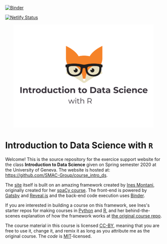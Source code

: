 [![Binder](https://mybinder.org/badge_logo.svg)](https://mybinder.org/v2/gh/SMAC-Group/course_intro_ds/binder)

[![Netlify Status](https://api.netlify.com/api/v1/badges/54375792-75b7-45b2-a46d-e489a6bf42e5/deploy-status)](https://app.netlify.com/sites/intro-to-ds/deploys)

<p align="center">
<img src="static/logo2.png" align="center" width="450px"/>
</p>

<p align="center">
<h1>Introduction to Data Science with <code>R</code> </h1>
</p>

Welcome! This is the source repository for the exercice support website for the class **Introduction to Data Science** given on Spring semester 2020 at the University of Geneva. The website is hosted at: <https://github.com/SMAC-Group/course_intro_ds>.

The [site](https://intro-to-ds.netlify.com/)  itself is built on an amazing framework created by <a href='https://ines.io/'>Ines Montani</a>, originally created for her [spaCy course](https://course.spacy.io).  The front-end is powered by
[Gatsby](http://gatsbyjs.org/) and [Reveal.js](https://revealjs.com) and the
back-end code execution uses [Binder](https://mybinder.org). </p>

If you are interested in building a course on this framework, see Ines's starter repos for making courses in [Python](https://github.com/ines/course-starter-python) and [R](https://github.com/ines/course-starter-r), and her behind-the-scenes explanation of how the framework works at [the original course repo](https://github.com/ines/spacy-course#-faq).

The course material in this course is licensed [CC-BY](https://creativecommons.org/licenses/by/4.0/), meaning that you are free to use it, change it, and remix it as long as you attribute me as the original course.  The _code_ is [MIT](https://opensource.org/licenses/MIT)-licensed.
